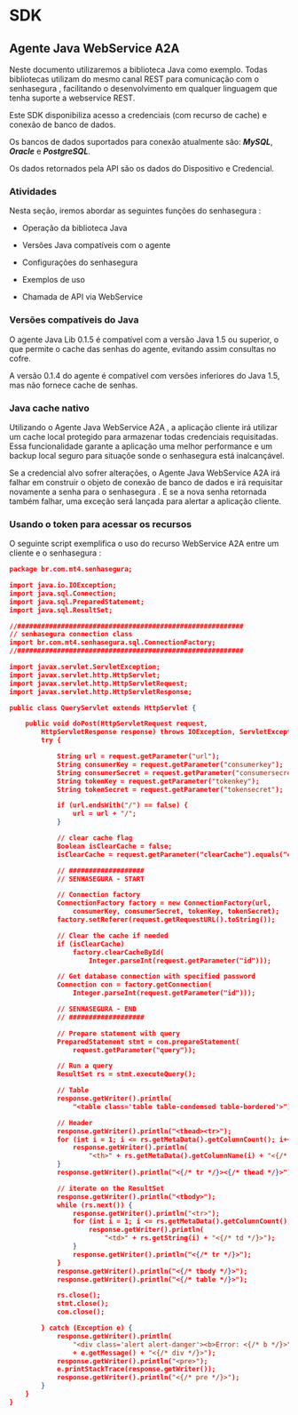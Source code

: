 # SDK

## Agente Java WebService A2A 

Neste documento utilizaremos a biblioteca Java como exemplo. Todas bibliotecas utilizam do mesmo canal REST para comunicação com o senhasegura , facilitando o desenvolvimento em qualquer linguagem que tenha suporte a webservice REST.

Este SDK disponibiliza acesso a credenciais (com recurso de cache) e conexão de banco de dados.

Os bancos de dados suportados para conexão atualmente são: ***MySQL***, ***Oracle*** e ***PostgreSQL***.

Os dados retornados pela API são os dados do Dispositivo e Credencial.

### Atividades

Nesta seção, iremos abordar as seguintes funções do senhasegura :

-   Operação da biblioteca Java

-   Versões Java compatíveis com o agente

-   Configurações do senhasegura

-   Exemplos de uso

-   Chamada de API via WebService

### Versões compatíveis do Java

O agente Java Lib 0.1.5 é compatível com a versão Java 1.5 ou superior, o que permite o cache das senhas do agente, evitando assim consultas no cofre.

A versão 0.1.4 do agente é compatível com versões inferiores do Java 1.5, mas não fornece cache de senhas.

### Java cache nativo

Utilizando o Agente Java WebService A2A , a aplicação cliente irá utilizar um cache local protegido para armazenar todas credenciais requisitadas. Essa funcionalidade garante a aplicação uma melhor performance e um backup local seguro para situaçõe sonde o senhasegura está inalcançável.

Se a credencial alvo sofrer alterações, o Agente Java WebService A2A irá falhar em construir o objeto de conexão de banco de dados e irá requisitar novamente a senha para o senhasegura . E se a nova senha retornada também falhar, uma exceção será lançada para alertar a aplicação cliente.

### Usando o token para acessar os recursos

O seguinte script exemplifica o uso do recurso WebService A2A entre um cliente e o senhasegura :

```json
package br.com.mt4.senhasegura;

import java.io.IOException;
import java.sql.Connection;
import java.sql.PreparedStatement;
import java.sql.ResultSet;

//#########################################################
// senhasegura connection class
import br.com.mt4.senhasegura.sql.ConnectionFactory;
//#########################################################

import javax.servlet.ServletException;
import javax.servlet.http.HttpServlet;
import javax.servlet.http.HttpServletRequest;
import javax.servlet.http.HttpServletResponse;

public class QueryServlet extends HttpServlet {

    public void doPost(HttpServletRequest request,
        HttpServletResponse response) throws IOException, ServletException {
        try {

            String url = request.getParameter("url");
            String consumerKey = request.getParameter("consumerkey");
            String consumerSecret = request.getParameter("consumersecret");
            String tokenKey = request.getParameter("tokenkey");
            String tokenSecret = request.getParameter("tokensecret");

            if (url.endsWith("/") == false) {
                url = url + "/";
            }

            // clear cache flag
            Boolean isClearCache = false;
            isClearCache = request.getParameter("clearCache").equals("clear");

            // ###################
            // SENHASEGURA - START

            // Connection factory
            ConnectionFactory factory = new ConnectionFactory(url,
                consumerKey, consumerSecret, tokenKey, tokenSecret);
            factory.setReferer(request.getRequestURL().toString());

            // Clear the cache if needed
            if (isClearCache)
                factory.clearCacheById(
                    Integer.parseInt(request.getParameter("id")));

            // Get database connection with specified password
            Connection con = factory.getConnection(
                Integer.parseInt(request.getParameter("id")));

            // SENHASEGURA - END
            // ###################

            // Prepare statement with query
            PreparedStatement stmt = con.prepareStatement(
                request.getParameter("query"));

            // Run a query
            ResultSet rs = stmt.executeQuery();

            // Table
            response.getWriter().println(
                "<table class='table table-condensed table-bordered'>");

            // Header
            response.getWriter().println("<thead><tr>");
            for (int i = 1; i <= rs.getMetaData().getColumnCount(); i++) {
                response.getWriter().println(
                    "<th>" + rs.getMetaData().getColumnName(i) + "<{/* th */}>");
            }
            response.getWriter().println("<{/* tr */}><{/* thead */}>");

            // iterate on the ResultSet
            response.getWriter().println("<tbody>");
            while (rs.next()) {
                response.getWriter().println("<tr>");
                for (int i = 1; i <= rs.getMetaData().getColumnCount(); i++) {
                    response.getWriter().println(
                        "<td>" + rs.getString(i) + "<{/* td */}>");
                }
                response.getWriter().println("<{/* tr */}>");
            }
            response.getWriter().println("<{/* tbody */}>");
            response.getWriter().println("<{/* table */}>");

            rs.close();
            stmt.close();
            con.close();

        } catch (Exception e) {
            response.getWriter().println(
                "<div class='alert alert-danger'><b>Error: <{/* b */}>"
                + e.getMessage() + "<{/* div */}>");
            response.getWriter().println("<pre>");
            e.printStackTrace(response.getWriter());
            response.getWriter().println("<{/* pre */}>");
        }
    }
}
```